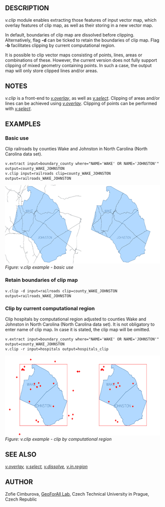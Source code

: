 ## DESCRIPTION

*v.clip* module enables extracting those features of input vector map,
which overlay features of clip map, as well as their storing in a new
vector map.

In default, boundaries of clip map are dissolved before clipping.
Alternatively, flag **-d** can be ticked to retain the boundaries of
clip map. Flag **-b** facilitates clipping by current computational
region.

It is possible to clip vector maps consisting of points, lines, areas or
combinations of these. However, the current version does not fully
support clipping of mixed geometry containing points. In such a case,
the output map will only store clipped lines and/or areas.

## NOTES

*v.clip* is a front-end to *[v.overlay](v.overlay.md)*, as well as
*[v.select](v.select.md)*. Clipping of areas and/or lines can be
achieved using *[v.overlay](v.overlay.md)*. Clipping of points can be
performed with *[v.select](v.select.md)*.

## EXAMPLES

### Basic use

Clip railroads by counties Wake and Johnston in North Carolina (North
Carolina data set).

```shell
v.extract input=boundary_county where="NAME='WAKE' OR NAME='JOHNSTON'" output=county_WAKE_JOHNSTON
v.clip input=railroads clip=county_WAKE_JOHNSTON output=railroads_WAKE_JOHNSTON
```

<img src="v_clip_poly.png" width="600" height="255"
alt="v.clip example" />
*Figure: v.clip example - basic use*

### Retain boundaries of clip map

```shell
v.clip -d input=railroads clip=county_WAKE_JOHNSTON output=railroads_WAKE_JOHNSTON
```

### Clip by current computational region

Clip hospitals by computational region adjusted to counties Wake and
Johnston in North Carolina (North Carolina data set). It is not
obligatory to enter name of clip map. In case it is stated, the clip map
will be omitted.

```shell
v.extract input=boundary_county where="NAME='WAKE' OR NAME='JOHNSTON'" output=county_WAKE_JOHNSTON
v.clip -r input=hospitals output=hospitals_clip
```

<img src="v_clip_region.png" width="600" height="259"
alt="v.clip example" />
*Figure: v.clip example - clip by computational region*

## SEE ALSO

*[v.overlay](v.overlay.md), [v.select](v.select.md),
[v.dissolve](v.dissolve.md), [v.in.region](v.in.region.md)*

## AUTHOR

Zofie Cimburova, [GeoForAll
Lab](http://geomatics.fsv.cvut.cz/research/geoforall/), Czech Technical
University in Prague, Czech Republic
